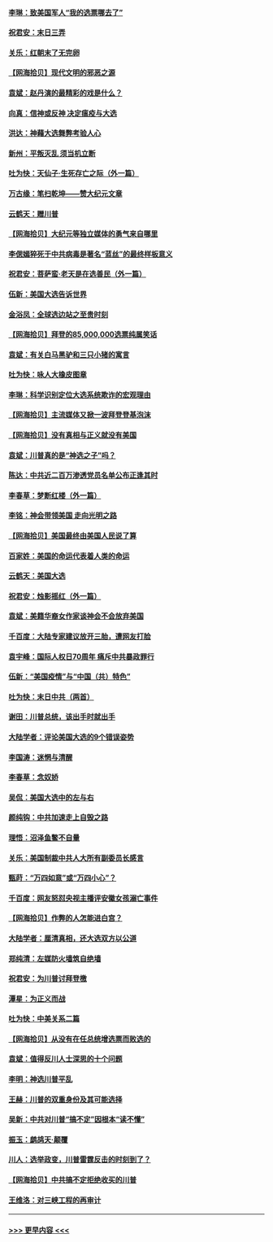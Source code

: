 #### [李琳：致美国军人“我的选票哪去了”](../pages/nsc993/n12635351.md?t=12220402) 
#### [祝君安：末日三弄](../pages/nsc993/n12635324.md?t=12220402) 
#### [关乐：红朝末了无完卵](../pages/nsc993/n12635315.md?t=12220402) 
#### [【网海拾贝】现代文明的邪恶之源](../pages/nsc993/n12634425.md?t=12220402) 
#### [袁斌：赵丹演的最精彩的戏是什么？](../pages/nsc993/n12633316.md?t=12220402) 
#### [向真：信神或反神 决定瘟疫与大选](../pages/nsc993/n12632710.md?t=12220402) 
#### [洪达：神藉大选舞弊考验人心](../pages/nsc993/n12631962.md?t=12220402) 
#### [新州：平叛灭乱  须当机立断](../pages/nsc993/n12631946.md?t=12220402) 
#### [吐为快：天仙子‧生死存亡之际（外一篇）](../pages/nsc993/n12631927.md?t=12220402) 
#### [万古缘：笔扫乾坤——赞大纪元文章](../pages/nsc993/n12631922.md?t=12220402) 
#### [云鹤天：赠川普](../pages/nsc993/n12631823.md?t=12220402) 
#### [【网海拾贝】大纪元等独立媒体的勇气来自哪里](../pages/nsc993/n12629961.md?t=12220402) 
#### [李偲嫣猝死于中共病毒是著名“蓝丝”的最终样板意义](../pages/nsc993/n12628812.md?t=12220402) 
#### [祝君安：菩萨蛮·老天是在选善民（外一篇）](../pages/nsc993/n12628793.md?t=12220402) 
#### [伍新：美国大选告诉世界](../pages/nsc993/n12628768.md?t=12220402) 
#### [金浴凤：全球选边站之至贵时刻](../pages/nsc993/n12627318.md?t=12220402) 
#### [【网海拾贝】拜登的85,000,000选票纯属笑话](../pages/nsc993/n12626569.md?t=12220402) 
#### [袁斌：有关白马黑驴和三只小猪的寓言](../pages/nsc993/n12626198.md?t=12220402) 
#### [吐为快：咏人大橡皮图章](../pages/nsc993/n12624470.md?t=12220402) 
#### [李琳：科学识别定位大选系统欺诈的宏观理由](../pages/nsc993/n12624340.md?t=12220402) 
#### [【网海拾贝】主流媒体又掀一波拜登登基泡沫](../pages/nsc993/n12624000.md?t=12220402) 
#### [【网海拾贝】没有真相与正义就没有美国](../pages/nsc993/n12621885.md?t=12220402) 
#### [袁斌：川普真的是“神选之子”吗？](../pages/nsc993/n12621749.md?t=12220402) 
#### [陈达：中共近二百万渗透党员名单公布正逢其时](../pages/nsc993/n12620870.md?t=12220402) 
#### [李春草：梦断红楼（外一篇）](../pages/nsc993/n12619122.md?t=12220402) 
#### [李铭：神会带领美国 走向光明之路](../pages/nsc993/n12618584.md?t=12220402) 
#### [【网海拾贝】美国最终由美国人民说了算](../pages/nsc993/n12617255.md?t=12220402) 
#### [百家姓：美国的命运代表着人类的命运](../pages/nsc993/n12615838.md?t=12220402) 
#### [云鹤天：美国大选](../pages/nsc993/n12615994.md?t=12220402) 
#### [祝君安：烛影摇红（外一篇）](../pages/nsc993/n12615975.md?t=12220402) 
#### [袁斌：美籍华裔女作家谈神会不会放弃美国](../pages/nsc993/n12615263.md?t=12220402) 
#### [千百度：大陆专家建议放开三胎，遭网友打脸](../pages/nsc993/n12614456.md?t=12220402) 
#### [袁宇峰：国际人权日70周年 痛斥中共暴政罪行](../pages/nsc993/n12611965.md?t=12220402) 
#### [伍新：“美国疫情”与“中国（共）特色”](../pages/nsc993/n12611463.md?t=12220402) 
#### [吐为快：末日中共（两首）](../pages/nsc993/n12611461.md?t=12220402) 
#### [谢田：川普总统，该出手时就出手](../pages/nsc993/n12610905.md?t=12220402) 
#### [大陆学者：评论美国大选的9个错误姿势](../pages/nsc993/n12609586.md?t=12220402) 
#### [李国涛：迷惘与清醒](../pages/nsc993/n12607532.md?t=12220402) 
#### [李春草：念奴娇](../pages/nsc993/n12607083.md?t=12220402) 
#### [吴侃：美国大选中的左与右](../pages/nsc993/n12607054.md?t=12220402) 
#### [颜纯钩：中共加速走上自毁之路](../pages/nsc993/n12606473.md?t=12220402) 
#### [理悟：沼泽鱼鳖不自量](../pages/nsc993/n12606454.md?t=12220402) 
#### [关乐：美国制裁中共人大所有副委员长感言](../pages/nsc993/n12606442.md?t=12220402) 
#### [甄莳：“万四如意”或“万四小心”？](../pages/nsc993/n12606091.md?t=12220402) 
#### [千百度：网友怒怼央视主播评安徽女孩溺亡事件](../pages/nsc993/n12605370.md?t=12220402) 
#### [【网海拾贝】作弊的人怎能进白宫？](../pages/nsc993/n12603546.md?t=12220402) 
#### [大陆学者：厘清真相，还大选双方以公道](../pages/nsc993/n12603475.md?t=12220402) 
#### [郑纯清：左媒防火墙筑自绝墙](../pages/nsc993/n12602226.md?t=12220402) 
#### [祝君安：为川普讨拜登檄](../pages/nsc993/n12602199.md?t=12220402) 
#### [潭星：为正义而战](../pages/nsc993/n12600926.md?t=12220402) 
#### [吐为快：中美关系二篇](../pages/nsc993/n12600908.md?t=12220402) 
#### [【网海拾贝】从没有在任总统增选票而败选的](../pages/nsc993/n12600435.md?t=12220402) 
#### [袁斌：值得反川人士深思的十个问题](../pages/nsc993/n12600332.md?t=12220402) 
#### [李明：神选川普平乱](../pages/nsc993/n12599751.md?t=12220402) 
#### [王赫：川普的双重身份及其可能选择](../pages/nsc993/n12599723.md?t=12220402) 
#### [吴新：中共对川普“搞不定”因根本“读不懂”](../pages/nsc993/n12599502.md?t=12220402) 
#### [振玉：鹧鸪天‧颠覆](../pages/nsc993/n12599494.md?t=12220402) 
#### [川人：选举政变，川普雷霆反击的时刻到了？](../pages/nsc993/n12599291.md?t=12220402) 
#### [【网海拾贝】中共搞不定拒绝收买的川普](../pages/nsc993/n12598955.md?t=12220402) 
#### [王维洛：对三峡工程的再审计](../pages/nsc993/n12598436.md?t=12220402) 

----
#### [ >>> 更早内容 <<< ](../indexes/nsc993-earlier.md)

